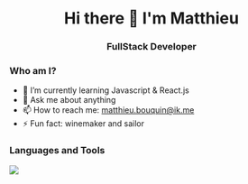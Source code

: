 <h1 align="center"> Hi there 👋 I'm Matthieu</h1>

<h3 align="center">FullStack Developer</h3>

<h3>Who am I?</h3>

- 🌱 I’m currently learning Javascript & React.js 
- 💬 Ask me about anything
- 📫 How to reach me: matthieu.bouquin@ik.me
- ⚡ Fun fact: winemaker and sailor

<h3>Languages and Tools</h3>
<a href="https://skillicons.dev">
    <img src="https://skillicons.dev/icons?i=html,css,bootstrap,tailwind,js,nodejs,react,nextjs,ruby,rails,postgres,git,github,heroku,figma,linux" />
</a>
 
